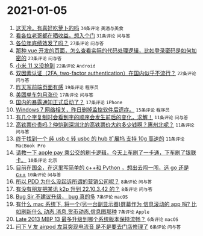 # 2021-01-05

1. [这天冷，有喜好吃萝卜的吗](https://www.v2ex.com/t/741716) `34条评论` `美酒与美食`
1. [看各位老哥都在晒收益，想入个门](https://www.v2ex.com/t/741730) `31条评论` `问与答`
1. [各位年底绩效发了吗？](https://www.v2ex.com/t/741738) `27条评论` `问与答`
1. [那种 vue 开发的页面，怎么查看实际的代码处理逻辑，比如登录密码是如何加密的](https://www.v2ex.com/t/741731) `23条评论` `问与答`
1. [小米 11 又没抢到](https://www.v2ex.com/t/741748) `22条评论` `Android`
1. [双因素认证（2FA, two-factor authentication）在国内似乎不流行？](https://www.v2ex.com/t/741741) `22条评论` `问与答`
1. [昨天写前端页面有感](https://www.v2ex.com/t/741713) `19条评论` `程序员`
1. [美团单车包月涨价](https://www.v2ex.com/t/741732) `17条评论` `问与答`
1. [国内的暴露通知正式启动了？](https://www.v2ex.com/t/741724) `17条评论` `iPhone`
1. [Windows 7 网络相关，昨日删掉监控软件后遗症。](https://www.v2ex.com/t/741717) `15条评论` `程序员`
1. [有几个字复制时会看到字的顺序会发生前后的变化，求解！](https://www.v2ex.com/t/741745) `11条评论` `问与答`
1. [高铁票价贵吗？仲恺到深圳北的高铁票价大约多少钱啊？惠州北呢？](https://www.v2ex.com/t/741744) `11条评论` `问与答`
1. [终于找到一个 纯 usb c 转 usbc 的 hub 扩展坞 支持 10g 高速的](https://www.v2ex.com/t/741722) `11条评论` `MacBook Pro`
1. [请教一下 apple pay 乘公交的刷卡逻辑，今天上车刷了一卡通，下车刷了银联卡。](https://www.v2ex.com/t/741739) `10条评论` `北京`
1. [目前在国企，在这里写简单的 c++和 Python ，想出去闯一闯，选 go 还是 c++](https://www.v2ex.com/t/741712) `10条评论` `问与答`
1. [所以 PDD 为什么没起诉所谓的营销公司呢？](https://www.v2ex.com/t/741729) `8条评论` `问与答`
1. [有没有朋友把某讯 k2p 升到 22.10.3.42 的？](https://www.v2ex.com/t/741720) `8条评论` `问与答`
1. [Bug Sir 不建议升级， bug 真的多](https://www.v2ex.com/t/741758) `7条评论` `macOS`
1. [有什么 mac 系统下, 将一个(另一台副显示器)屏幕作为 信息滚动的 app 吗? 比如刷新什么 动态,消息,货币动态,信息图那种](https://www.v2ex.com/t/741746) `7条评论` `Apple`
1. [Late 2013 MBP 13 最多升级到哪个系统版本保持流畅？](https://www.v2ex.com/t/741734) `6条评论` `macOS`
1. [问下 V 友 airpod 左耳突现电流音 是不是要去门店修理了](https://www.v2ex.com/t/741715) `6条评论` `问与答`
